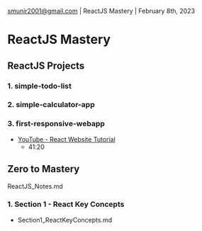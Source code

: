 smunir2001@gmail.com | ReactJS Mastery | February 8th, 2023
# ReactJS Mastery
## ReactJS Projects
### 1. simple-todo-list
### 2. simple-calculator-app
### 3. first-responsive-webapp
* [YouTube - React Website Tutorial](https://www.youtube.com/watch?v=I2UBjN5ER4s)
    * 41:20
## Zero to Mastery
ReactJS_Notes.md
### 1. Section 1 - React Key Concepts
* Section1_ReactKeyConcepts.md